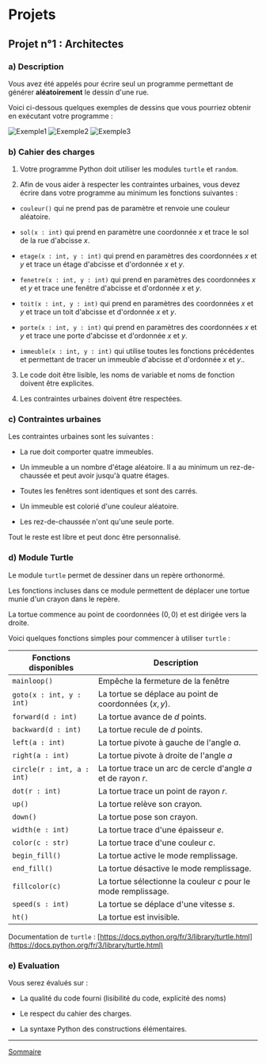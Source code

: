 # Projets

## Projet n°1 : Architectes

### a) Description

Vous avez été appelés pour écrire seul un programme permettant de générer **aléatoirement** le dessin d'une rue.

Voici ci-dessous quelques exemples de dessins que vous pourriez obtenir en exécutant votre programme :

![Exemple1](./img/exemple1_architectes.png)
![Exemple2](./img/exemple2_architectes.png)
![Exemple3](./img/exemple3_architectes.png)

### b) Cahier des charges

1. Votre programme Python doit utiliser les modules `turtle` et `random`.

2. Afin de vous aider à respecter les contraintes urbaines, vous devez écrire dans votre programme au minimum les fonctions suivantes :

- `couleur()` qui ne prend pas de paramètre et renvoie une couleur aléatoire.

- `sol(x : int)` qui prend en paramètre une coordonnée $x$ et trace le sol de la rue d'abcisse $x$.

- `etage(x : int, y : int)` qui prend en paramètres des coordonnées $x$ et $y$ et trace un étage d'abcisse et d'ordonnée $x$ et $y$.

- `fenetre(x : int, y : int)` qui prend en paramètres des coordonnées $x$ et $y$ et trace une fenêtre d'abcisse et d'ordonnée $x$ et $y$.

- `toit(x : int, y : int)` qui prend en paramètres des coordonnées $x$ et $y$ et trace un toit d'abcisse et d'ordonnée $x$ et $y$.

- `porte(x : int, y : int)` qui prend en paramètres des coordonnées $x$ et $y$ et trace une porte d'abcisse et d'ordonnée $x$ et $y$.

- `immeuble(x : int, y : int)` qui utilise toutes les fonctions précédentes et permettant de tracer un immeuble d'abcisse et d'ordonnée $x$ et $y$..

3. Le code doit être lisible, les noms de variable et noms de fonction doivent être explicites.

4. Les contraintes urbaines doivent être respectées.

### c) Contraintes urbaines

Les contraintes urbaines sont les suivantes :

- La rue doit comporter quatre immeubles.

- Un immeuble a un nombre d'étage aléatoire. Il a au minimum un rez-de-chaussée et peut avoir jusqu'à quatre étages.

- Toutes les fenêtres sont identiques et sont des carrés.

- Un immeuble est colorié d'une couleur aléatoire.

- Les rez-de-chaussée n'ont qu'une seule porte.

Tout le reste est libre et peut donc être personnalisé.

### d) Module Turtle

Le module `turtle` permet de dessiner dans un repère orthonormé.

Les fonctions incluses dans ce module permettent de déplacer une tortue munie d'un crayon dans le repère.

La tortue commence au point de coordonnées $(0,0)$ et est dirigée vers la droite.

Voici quelques fonctions simples pour commencer à utiliser `turtle` :

| Fonctions disponibles | Description |
|---|---|
| `mainloop()` | Empêche la fermeture de la fenêtre |
| `goto(x : int, y : int)` | La tortue se déplace au point de coordonnées $(x,y)$. |
| `forward(d : int)` | La tortue avance de $d$ points. |
| `backward(d : int)` | La tortue recule de $d$ points. |
| `left(a : int)` | La tortue pivote à gauche de l'angle $a$. |
| `right(a : int)` | La tortue pivote à droite de l'angle $a$ |
| `circle(r : int, a : int)` | La tortue trace un arc de cercle d'angle $a$ et de rayon $r$. |
| `dot(r : int)` | La tortue trace un point de rayon $r$. |
| `up()` | La tortue relève son crayon. |
| `down()` | La tortue pose son crayon. |
| `width(e : int)` | La tortue trace d'une épaisseur $e$. |
| `color(c : str)` | La tortue trace d'une couleur $c$. |
| `begin_fill()` | La tortue active le mode remplissage. |
| `end_fill()` | La tortue désactive le mode remplissage. |
| `fillcolor(c)` | La tortue sélectionne la couleur $c$ pour le mode remplissage. |
| `speed(s : int)` | La tortue se déplace d'une vitesse $s$. |
| `ht()` | La tortue est invisible. |

Documentation de `turtle` : [https://docs.python.org/fr/3/library/turtle.html](https://docs.python.org/fr/3/library/turtle.html)

### e) Evaluation

Vous serez évalués sur :

- La qualité du code fourni (lisibilité du code, explicité des noms)

- Le respect du cahier des charges.

- La syntaxe Python des constructions élémentaires.

________

[Sommaire](./../README.md)